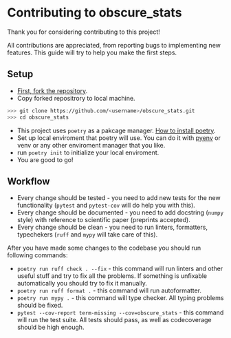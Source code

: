 # Contributing to obscure_stats

Thank you for considering contributing to this project!

All contributions are appreciated, from reporting bugs to implementing new features. This guide will try to help you make
the first steps.

## Setup

- [First, fork the repository](https://docs.github.com/en/get-started/quickstart/fork-a-repo).
- Copy forked repositrory to local machine.
```bash
>>> git clone https://github.com/<username>/obscure_stats.git
>>> cd obscure_stats
```
- This project uses `poetry` as a pakcage manager. [How to install poetry](https://python-poetry.org/docs/#installation).
- Set up local enviroment that poetry will use. You can do it with [pyenv](https://github.com/pyenv/pyenv#installation) or venv or any other enviroment manager that you like.
- run `poetry init` to initialize your local enviroment.
- You are good to go!

## Workflow

- Every change should be tested - you need to add new tests for the new functionality (`pytest` and `pytest-cov` will do help you with this).
- Every change should be documented - you need to add docstring (`numpy` style) with reference to scientific paper (preprints accepted).
- Every change should be clean - you need to run linters, formatters, typechekers (`ruff` and `mypy` will take care of this).

After you have made some changes to the codebase you should run following commands:
- `poetry run ruff check . --fix` - this command will run linters and other useful stuff and try to fix all the problems. If something is unfixable automatically you should try to fix it manually.
- `poetry run ruff format .` - this command will run autoformatter.
- `poetry run mypy .` - this command will type checker. All typing problems should be fixed.
- `pytest --cov-report term-missing --cov=obscure_stats` - this command will run the test suite. All tests should pass, as well as codecoverage should be high enough.
